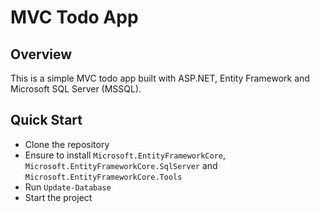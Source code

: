 ﻿# MVC Todo App

## Overview

This is a simple MVC todo app built with ASP.NET, Entity Framework and Microsoft SQL Server (MSSQL).

## Quick Start

-   Clone the repository
-   Ensure to install `Microsoft.EntityFrameworkCore`, `Microsoft.EntityFrameworkCore.SqlServer` and `Microsoft.EntityFrameworkCore.Tools`
-   Run `Update-Database`
-   Start the project
